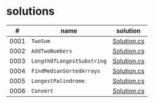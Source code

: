 # solutions

|#|name|solution|
|--|--|--|
|0001|`TwoSum`|[Solution.cs](./LeetCodeSolutions/Solutions/_0001/Solution.cs)|
|0002|`AddTwoNumbers`|[Solution.cs](./LeetCodeSolutions/Solutions/_0002/Solution.cs)|
|0003|`LengthOfLongestSubstring`|[Solution.cs](./LeetCodeSolutions/Solutions/_0003/Solution.cs)|
|0004|`FindMedianSortedArrays`|[Solution.cs](./LeetCodeSolutions/Solutions/_0004/Solution.cs)|
|0005|`LongestPalindrome`|[Solution.cs](./LeetCodeSolutions/Solutions/_0005/Solution.cs)|
|0006|`Convert`|[Solution.cs](./LeetCodeSolutions/Solutions/_0006/Solution.cs)|
